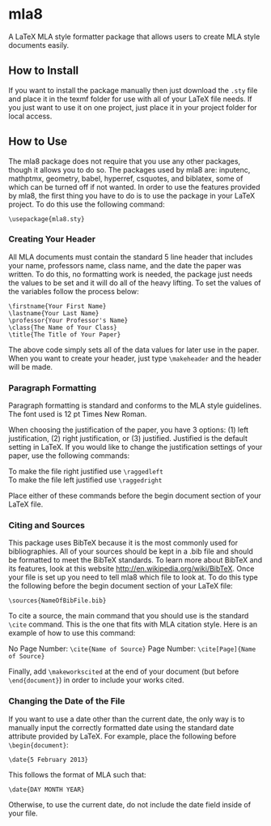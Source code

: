 mla8
=====

A LaTeX MLA style formatter package that allows users to create MLA style documents easily.

## How to Install

If you want to install the package manually then just download the `.sty` file and place it in the texmf folder for use with all of your LaTeX file needs.
If you just want to use it on one project, just place it in your project folder for local access.

## How to Use

The mla8 package does not require that you use any other packages, though it allows you to do so.
The packages used by mla8 are: inputenc, mathptmx, geometry, babel, hyperref, csquotes, and biblatex, some of which can be turned off if not wanted.
In order to use the features provided by mla8, the first thing you have to do is to use the package in your LaTeX project.
To do this use the following command:

    \usepackage{mla8.sty}

### Creating Your Header

All MLA documents must contain the standard 5 line header that includes your name, professors name, class name, and the date the paper was written.
To do this, no formatting work is needed, the package just needs the values to be set and it will do all of the heavy lifting.
To set the values of the variables follow the process below:

    \firstname{Your First Name}
    \lastname{Your Last Name}
    \professor{Your Professor's Name}
    \class{The Name of Your Class}
    \title{The Title of Your Paper}

The above code simply sets all of the data values for later use in the paper. When you want to create your header, just type `\makeheader` and the header will be made.

### Paragraph Formatting

Paragraph formatting is standard and conforms to the MLA style guidelines.
The font used is 12 pt Times New Roman.

When choosing the justification of the paper, you have 3 options:
(1) left justification, (2) right justification, or (3) justified.
Justified is the default setting in LaTeX.
If you would like to change the justification settings of your paper, use the following commands:

To make the file right justified use `\raggedleft`  
To make the file left justified use `\raggedright`

Place either of these commands before the begin document section of your LaTeX file.

### Citing and Sources

This package uses BibTeX because it is the most commonly used for bibliographies.
All of your sources should be kept in a .bib file and should be formatted to meet the BibTeX standards.
To learn more about BibTeX and its features, look at this website http://en.wikipedia.org/wiki/BibTeX.
Once your file is set up you need to tell mla8 which file to look at.
To do this type the following before the begin document section of your LaTeX file:

    \sources{NameOfBibFile.bib}

To cite a source, the main command that you should use is the standard `\cite` command.
This is the one that fits with MLA citation style.
Here is an example of how to use this command:

No Page Number: `\cite{Name of Source}`
Page Number: `\cite[Page]{Name of Source}`

Finally, add `\makeworkscited` at the end of your document (but before `\end{document}`) in order to include your works cited.

### Changing the Date of the File

If you want to use a date other than the current date, the only way is to manually input the correctly formatted date using the standard date attribute provided by LaTeX.
For example, place the following before `\begin{document}`:

    \date{5 February 2013}

This follows the format of MLA such that:

    \date{DAY MONTH YEAR}

Otherwise, to use the current date, do not include the date field inside of your file.
